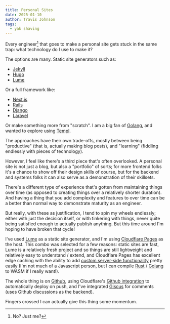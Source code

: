 ```yaml
---
title: Personal Sites
date: 2025-01-10
author: Travis Johnson
tags:
  - yak shaving
---
```


Every engineer[^1] that goes to make a personal site gets stuck in the same trap: what technology do I use to make it?

The options are many. Static site generators such as:

- [Jekyll](https://jekyllrb.com/)
- [Hugo](https://gohugo.io/)
- [Lume](https://lume.land/)

Or a full framework like:

- [Next.js](https://nextjs.org/)
- [Rails](https://rubyonrails.org/)
- [Django](https://www.djangoproject.com/)
- [Laravel](https://laravel.com/)

Or make something more from "scratch". I am a big fan of [Golang](https://go.dev/), and wanted to explore using [Templ](https://templ.guide/).

The approaches have their own trade-offs, mostly between being "productive" (that is, actually making blog posts), and "learning" (fiddling endlessly with pieces of technology).

However, I feel like there's a third piece that's often overlooked. A personal site is not just a blog, but also a "portfolio" of sorts; for more frontend folks it's a chance to show off their design skills of course, but for the backend and systems folks it can also serve as a demonstration of their skillsets.

There's a different type of experience that's gotten from maintaining things over time (as opposed to creating things over a relatively shorter duration). And having a thing that you add complexity and features to over time can be a better than normal way to demonstrate maturity as an engineer.

But really, with these as justification, I tend to spin my wheels endlessly; either with just the decision itself, or with tinkering with things, never quite being satisfied enough to actually publish anything. But this time around I'm hoping to have broken that cycle!

I've used [Lume](https://lume.land/) as a static site generator, and I'm using [Cloudflare Pages](https://pages.cloudflare.com/) as the host. This combo was selected for a few reasons: static sites are fast, Lume is a relatively fresh project and so things are still lightweight and relatively easy to understand / extend, and Cloudflare Pages has excellent edge caching with the ability to add [custom server-side functionality](https://developers.cloudflare.com/pages/functions/) pretty easily (I'm not much of a Javascript person, but I can compile [Rust](https://www.rust-lang.org/) / [Golang](https://go.dev) to WASM if I really want!).

The whole thing is on [Github](https://github.com/thisguycodes/me), using Cloudflare's [Github integration](https://developers.cloudflare.com/pages/configuration/git-integration/#github) to automatically deploy on push, and I've integrated [Giscus](https://giscus.app/) for comments (uses Github discussions as the backend).

Fingers crossed I can actually give this thing some momentum.

[^1]: No? Just me?
